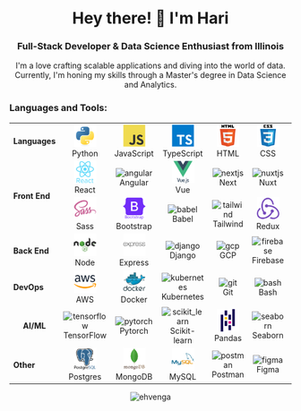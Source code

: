 <h1 align="center">Hey there! 👋 I'm Hari</h1>
<h3 align="center">Full-Stack Developer & Data Science Enthusiast from Illinois</h3>
<p align="center">
  I'm a love crafting scalable applications and diving into the world of data. Currently, I'm honing my skills through a Master's degree in Data Science and Analytics.
</p>
<h3 align="left">Languages and Tools:</h3>
<table>
  <tr>
    <td><b>Languages</b></td>
    <td style="text-align: center;">
      <img src="https://raw.githubusercontent.com/devicons/devicon/master/icons/python/python-original.svg" alt="python" width="40" height="40"/><br/> Python
    </td>
    <td style="text-align: center;">
      <img src="https://raw.githubusercontent.com/devicons/devicon/master/icons/javascript/javascript-original.svg" alt="javascript" width="40" height="40"/><br/> JavaScript
    </td>
    <td style="text-align: center;">
      <img src="https://raw.githubusercontent.com/devicons/devicon/master/icons/typescript/typescript-original.svg" alt="typescript" width="40" height="40"/><br/> TypeScript
    </td>
    <td style="text-align: center;">
      <img src="https://raw.githubusercontent.com/devicons/devicon/master/icons/html5/html5-original-wordmark.svg" alt="html5" width="40" height="40"/><br/> HTML
    </td>
    <td style="text-align: center;">
      <img src="https://raw.githubusercontent.com/devicons/devicon/master/icons/css3/css3-original-wordmark.svg" alt="css3" width="40" height="40"/><br/> CSS
    </td>
  </tr>
  <tr>
    <td rowspan="2"><b>Front End</b></td>
    <td style="text-align: center;">
      <img src="https://raw.githubusercontent.com/devicons/devicon/master/icons/react/react-original-wordmark.svg" alt="react" width="40" height="40"/><br/> React
    </td>
    <td style="text-align: center;">
      <img src="https://angular.io/assets/images/logos/angular/angular.svg" alt="angular" width="40" height="40"/><br/> Angular
    </td>
    <td style="text-align: center;">
      <img src="https://raw.githubusercontent.com/devicons/devicon/master/icons/vuejs/vuejs-original-wordmark.svg" alt="vuejs" width="40" height="40"/><br/> Vue
    </td>
    <td style="text-align: center;">
      <img src="https://cdn.worldvectorlogo.com/logos/nextjs-2.svg" alt="nextjs" width="40" height="40"/><br/> Next
    </td>
    <td style="text-align: center;">
      <img src="https://www.vectorlogo.zone/logos/nuxtjs/nuxtjs-icon.svg" alt="nuxtjs" width="40" height="40"/><br/> Nuxt
    </td>
    <td style="text-align: center;">
      <img src="https://upload.wikimedia.org/wikipedia/commons/1/1b/Svelte_Logo.svg" alt="svelte" width="40" height="40"/><br/> Svelte
    </td>
  </tr>
  <tr>
    <td style="text-align: center;">
      <img src="https://raw.githubusercontent.com/devicons/devicon/master/icons/sass/sass-original.svg" alt="sass" width="40" height="40"/><br/> Sass
    </td>
    <td style="text-align: center;">
      <img src="https://raw.githubusercontent.com/devicons/devicon/master/icons/bootstrap/bootstrap-plain-wordmark.svg" alt="bootstrap" width="40" height="40"/><br/> Bootstrap
    </td>
    <td style="text-align: center;">
      <img src="https://www.vectorlogo.zone/logos/babeljs/babeljs-icon.svg" alt="babel" width="40" height="40"/><br/> Babel
    </td>
    <td style="text-align: center;">
      <img src="https://www.vectorlogo.zone/logos/tailwindcss/tailwindcss-icon.svg" alt="tailwind" width="40" height="40"/><br/> Tailwind
    </td>
    <td style="text-align: center;">
      <img src="https://raw.githubusercontent.com/devicons/devicon/master/icons/redux/redux-original.svg" alt="redux" width="40" height="40"/><br/> Redux
    </td>
    <td style="text-align: center;">
      <img src="https://raw.githubusercontent.com/devicons/devicon/d00d0969292a6569d45b06d3f350f463a0107b0d/icons/webpack/webpack-original-wordmark.svg" alt="webpack" width="40" height="40"/><br/> Webpack
    </td>
  </tr>
  <tr>
    <td><b>Back End</b></td>
    <td style="text-align: center;">
      <img src="https://raw.githubusercontent.com/devicons/devicon/master/icons/nodejs/nodejs-original-wordmark.svg" alt="nodejs" width="40" height="40"/><br/> Node
    </td>
    <td style="text-align: center;">
      <img src="https://raw.githubusercontent.com/devicons/devicon/master/icons/express/express-original-wordmark.svg" alt="express" width="40" height="40"/><br/> Express
    </td>
    <td style="text-align: center;">
      <img src="https://cdn.worldvectorlogo.com/logos/django.svg" alt="django" width="40" height="40"/><br/> Django
    </td>
    <td style="text-align: center;">
      <img src="https://www.vectorlogo.zone/logos/google_cloud/google_cloud-icon.svg" alt="gcp" width="40" height="40"/><br/> GCP
    </td>
    <td style="text-align: center;">
      <img src="https://www.vectorlogo.zone/logos/firebase/firebase-icon.svg" alt="firebase" width="40" height="40"/><br/> Firebase
    </td>
  </tr>
  <tr>
    <td><b>DevOps</b></td>
    <td style="text-align: center;">
      <img src="https://raw.githubusercontent.com/devicons/devicon/master/icons/amazonwebservices/amazonwebservices-original-wordmark.svg" alt="aws" width="40" height="40"/><br/> AWS
    </td>
    <td style="text-align: center;">
      <img src="https://raw.githubusercontent.com/devicons/devicon/master/icons/docker/docker-original-wordmark.svg" alt="docker" width="40" height="40"/><br/> Docker
    </td>
    <td style="text-align: center;">
      <img src="https://www.vectorlogo.zone/logos/kubernetes/kubernetes-icon.svg" alt="kubernetes" width="40" height="40"/><br/> Kubernetes
    </td>
    <td style="text-align: center;">
      <img src="https://www.vectorlogo.zone/logos/git-scm/git-scm-icon.svg" alt="git" width="40" height="40"/><br/> Git
    </td>
    <td style="text-align: center;">
      <img src="https://www.vectorlogo.zone/logos/gnu_bash/gnu_bash-icon.svg" alt="bash" width="40" height="40"/><br/> Bash
    </td>
    <td style="text-align: center;">
      <img src="https://www.vectorlogo.zone/logos/heroku/heroku-icon.svg" alt="heroku" width="40" height="40"/><br/> Heroku
    </td>
  </tr>
  <tr>
    <td style="text-align: center;"><b>AI/ML</b></td>
    <td style="text-align: center;">
      <img src="https://www.vectorlogo.zone/logos/tensorflow/tensorflow-icon.svg" alt="tensorflow" width="40" height="40"/><br/> TensorFlow
    </td>
    <td style="text-align: center;">
      <img src="https://www.vectorlogo.zone/logos/pytorch/pytorch-icon.svg" alt="pytorch" width="40" height="40"/><br/> Pytorch
    </td>
    <td style="text-align: center;">
      <img src="https://upload.wikimedia.org/wikipedia/commons/0/05/Scikit_learn_logo_small.svg" alt="scikit_learn" width="40" height="40"/><br/> Scikit-learn
    </td>
    <td style="text-align: center;">
      <img src="https://raw.githubusercontent.com/devicons/devicon/2ae2a900d2f041da66e950e4d48052658d850630/icons/pandas/pandas-original.svg" alt="pandas" width="40" height="40"/><br/> Pandas
    </td>
    <td style="text-align: center;">
      <img src="https://seaborn.pydata.org/_images/logo-mark-lightbg.svg" alt="seaborn" width="40" height="40"/><br/> Seaborn
    </td>
  </tr>
  <tr>
    <td><b>Other</b></td>
    <td style="text-align: center;">
      <img src="https://raw.githubusercontent.com/devicons/devicon/master/icons/postgresql/postgresql-original-wordmark.svg" alt="postgresql" width="40" height="40"/><br/> Postgres
    </td>
    <td style="text-align: center;">
      <img src="https://raw.githubusercontent.com/devicons/devicon/master/icons/mongodb/mongodb-original-wordmark.svg" alt="mongodb" width="40" height="40"/><br/> MongoDB
    </td>
    <td style="text-align: center;">
      <img src="https://raw.githubusercontent.com/devicons/devicon/master/icons/mysql/mysql-original-wordmark.svg" alt="mysql" width="40" height="40"/><br/> MySQL
    </td>
    <td style="text-align: center;">
      <img src="https://www.vectorlogo.zone/logos/getpostman/getpostman-icon.svg" alt="postman" width="40" height="40"/><br/> Postman
    </td>
    <td style="text-align: center;">
      <img src="https://www.vectorlogo.zone/logos/figma/figma-icon.svg" alt="figma" width="40" height="40"/><br/> Figma
    </td>
    <td style="text-align: center;">
      <img src="https://www.vectorlogo.zone/logos/adobe_illustrator/adobe_illustrator-icon.svg" alt="illustrator" width="40" height="40"/><br/> Illustrator
    </td>
  </tr>
</table>

<p align="center"><img src="https://github-readme-stats.vercel.app/api/top-langs?username=ehvenga&show_icons=true&theme=dark&locale=en&layout=compact" alt="ehvenga" /></p>
